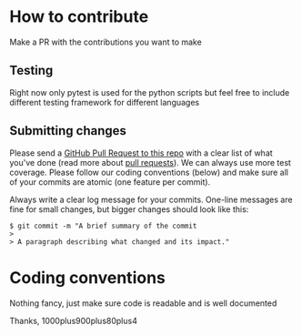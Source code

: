 # How to contribute

Make a PR with the contributions you want to make 

## Testing

Right now only pytest is used for the python scripts but feel free to include different testing framework for different languages

## Submitting changes

Please send a [GitHub Pull Request to this repo](https://github.com/1000plus900plus40plus8/darknet-resources/pulls) with a clear list of what you've done (read more about [pull requests](http://help.github.com/pull-requests/)).  We can always use more test coverage. Please follow our coding conventions (below) and make sure all of your commits are atomic (one feature per commit).

Always write a clear log message for your commits. One-line messages are fine for small changes, but bigger changes should look like this:

    $ git commit -m "A brief summary of the commit
    > 
    > A paragraph describing what changed and its impact."

# Coding conventions
Nothing fancy, just make sure code is readable and is well documented



Thanks,
1000plus900plus80plus4